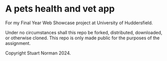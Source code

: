 # A pets health and vet app

For my Final Year Web Showcase project at University of Huddersfield.

Under no circumstances shall this repo be forked, distributed, downloaded, or otherwise cloned. This repo is only made public for the purposes of the assignment.

Copyright Stuart Norman 2024.
